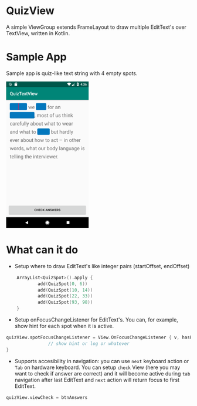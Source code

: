 # QuizView
A simple ViewGroup extends FrameLayout to draw multiple EditText's over TextView, written in Kotlin.

# Sample App
Sample app is quiz-like text string with 4 empty spots.

<img src="screenshots/Screenshot_1541338578.png" height=400>

# What can it do
- Setup where to draw EditText's like integer pairs (startOffset, endOffset)
```kotlin
    ArrayList<QuizSpot>().apply {
            add(QuizSpot(0, 6))
            add(QuizSpot(10, 14))
            add(QuizSpot(22, 33))
            add(QuizSpot(93, 98))
    }
```
- Setup onFocusChangeListener for EditText's. You can, for example, show hint for each spot when it is active.
```kotlin
quizView.spotFocusChangeListener = View.OnFocusChangeListener { v, hasFocus ->
                // show hint or log or whatever
}
```
- Supports accesibility in navigation: you can use `next` keyboard action or `Tab` on hardware keyboard. You can setup `check` View (here you may want to check if answer are correct) and it will become active during `tab` navigation after last EditText and `next` action will return focus to first EditText.
```kotlin
quizView.viewCheck = btnAnswers
```
